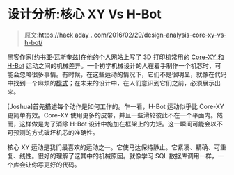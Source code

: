 # 设计分析:核心 XY Vs H-Bot

> 原文:[https://hack aday . com/2016/02/29/design-analysis-core-xy-vs-h-bot/](https://hackaday.com/2016/02/29/design-analysis-core-xy-vs-h-bot/)

黑客作家[约书亚·瓦斯奎兹]在他的个人网站上写了 3D 打印机常用的 [Core-XY 和 H-Bot](http://www.doublejumpelectric.com/projects/core_xy/2014-07-15-core_xy/) 运动之间的机械差异。一个初学机械设计的人在着手制作一个机芯时，可能会忽略很多事情。有时候，在这些运动的情况下，它们不是很明显，就像在代码中找到一个麻烦的[模式](http://hackaday.com/2015/11/13/code-craft-embedding-c-timing-virtual-functions/)；在未来的设计中，在人们意识到它们之前，必须展示出来。

[Joshua]首先描述每个动作是如何工作的。乍一看，H-Bot 运动似乎比 Core-XY 更简单有效。Core-XY 使用更多的皮带，并且一些滑轮彼此不在一个平面内。然而，这样做是为了消除 H-Bot 设计中施加在框架上的力矩。这一瞬间可能会以不可预测的方式破坏机芯的准确性。

核心 XY 运动是我们最喜欢的运动之一。它使马达保持静止。它紧凑、精确、可重复、线性。很好的理解了这其中的机械原因。就像学习 SQL 数据库调用一样，一个库会让你写更好的代码。
